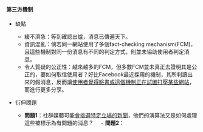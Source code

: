 #### 第三方機制
- 缺點
    - 緩不濟急：等到確認出爐，消息已傳遍天下。
    - 資訊混亂：倘若同一網站使用了多個fact-checking mechanism(FCM)，且這些機制對同一份消息有不同的判定方式，則並未協助使用者判定消息。
    - 令人質疑的公正性：越來越多的FCM，但多數FCM並未真正去證明其是公正的，要如何取信使用者？好比Facebook最近採用的機制，其所判讀出來的假消息，反而讓[使用者覺得臉書或這個機制正在試圖打壓某些網站](https://www.theguardian.com/technology/2017/may/16/facebook-fake-news-tools-not-working)，而進行更多分享。

- 衍伸問題
    - **問題1**：社群媒體可能[會挑選特定立場的新聞](http://gizmodo.com/former-facebook-workers-we-routinely-suppressed-conser-1775461006)，他們的演算法又是如何處理這些被標示為有問題的消息？
    - **問題2**：
